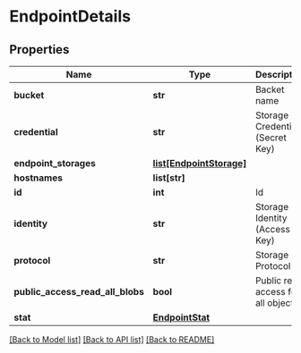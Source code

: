 # EndpointDetails

## Properties
Name | Type | Description | Notes
------------ | ------------- | ------------- | -------------
**bucket** | **str** | Backet name | [optional] 
**credential** | **str** | Storage Credential (Secret Key) | [optional] 
**endpoint_storages** | [**list[EndpointStorage]**](EndpointStorage.md) |  | [optional] 
**hostnames** | **list[str]** |  | [optional] 
**id** | **int** | Id | [optional] 
**identity** | **str** | Storage Identity (Access Key) | [optional] 
**protocol** | **str** | Storage Protocol | [optional] 
**public_access_read_all_blobs** | **bool** | Public read access for all objects | [optional] 
**stat** | [**EndpointStat**](EndpointStat.md) |  | [optional] 

[[Back to Model list]](../README.md#documentation-for-models) [[Back to API list]](../README.md#documentation-for-api-endpoints) [[Back to README]](../README.md)


